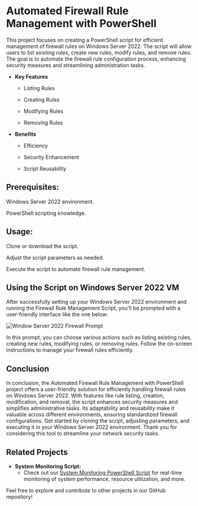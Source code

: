 # Automated Firewall Rule Management with PowerShell

This project focuses on creating a PowerShell script for efficient management of firewall rules on Windows Server 2022. The script will allow users to list existing rules, create new rules, modify rules, and remove rules. The goal is to automate the firewall rule configuration process, enhancing security measures and streamlining administration tasks.

- <b> Key Features </b>

  - Listing Rules

  - Creating Rules
    
  - Modifying Rules

  - Removing Rules



- <b> Benefits </b>

  - Efficiency

  - Security Enhancement

  - Script Reusability


## Prerequisites:

Windows Server 2022 environment.

PowerShell scripting knowledge.

## Usage:

Clone or download the script.

Adjust the script parameters as needed.

Execute the script to automate firewall rule management.

## Using the Script on Windows Server 2022 VM

After successfully setting up your Windows Server 2022 environment and running the Firewall Rule Management Script, you'll be prompted with a user-friendly interface like the one below:

![Window Server 2022 Firewall Prompt](https://github.com/EliasMo/FirewallRuleAuto/assets/45215421/754e2c7a-9d8b-4071-b710-5b3e2cfc3c1f)

In this prompt, you can choose various actions such as listing existing rules, creating new rules, modifying rules, or removing rules. Follow the on-screen instructions to manage your firewall rules efficiently.

## Conclusion
In conclusion, the Automated Firewall Rule Management with PowerShell project offers a user-friendly solution for efficiently handling firewall rules on Windows Server 2022. With features like rule listing, creation, modification, and removal, the script enhances security measures and simplifies administrative tasks. Its adaptability and reusability make it valuable across different environments, ensuring standardized firewall configurations. Get started by cloning the script, adjusting parameters, and executing it in your Windows Server 2022 environment. Thank you for considering this tool to streamline your network security tasks.


## Related Projects

- **System Monitoring Script:**
  - Check out our [System Monitoring PowerShell Script](https://github.com/EliasMo/Sysmonitor-PS) for real-time monitoring of system performance, resource utilization, and more.

Feel free to explore and contribute to other projects in our GitHub repository!


